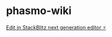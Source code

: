 # phasmo-wiki

[Edit in StackBlitz next generation editor ⚡️](https://stackblitz.com/~/github.com/stallhoard/phasmo-wiki)